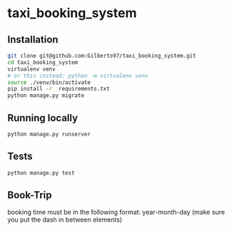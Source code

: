 # taxi_booking_system

## Installation

```bash
git clone git@github.com:Gilberto97/taxi_booking_system.git
cd taxi_booking_system
virtualenv venv 
# or this instead: python -m virtualenv venv
source ./venv/bin/activate
pip install -r  requirements.txt
python manage.py migrate
```

## Running locally
```bash
python manage.py runserver
```

## Tests
```bash
python manage.py test
```
## Book-Trip
booking time must be in the following format:
year-month-day (make sure you put the dash in between elements)
